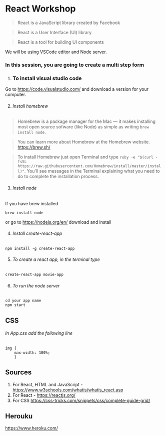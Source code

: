 # React Workshop

> React is a JavaScript library created by Facebook

> React is a User Interface (UI) library

> React is a tool for building UI components

We will be using VSCode editor and Node server.
### In this session, you are going to create a multi step form

1.  ### To install visual studio code

Go to https://code.visualstudio.com/ and download a version for your computer.

2.  ###### Install homebrew
>  Homebrew is a package manager for the Mac — it makes installing most open source sofware (like Node) as simple as writing ```brew install node```. 

>  You can learn more about Homebrew at the Homebrew website. https://brew.sh/

>  To install Homebrew just open Terminal and type ```ruby -e "$(curl -fsSL https://raw.githubusercontent.com/Homebrew/install/master/install)"```. 
>  You’ll see messages in the Terminal explaining what you need to do to complete the installation process.

3.  ###### Install node
If you have brew installed
```
brew install node 
```
or go to https://nodejs.org/en/ download and install

4.  ###### Install create-react-app
```
npm install -g create-react-app
```
5.  ###### To create a react app, in the terminal type
```
create-react-app movie-app
```

6.  ###### To run the node server
```
cd your app name
npm start
```

## CSS
###### In App.css add the following line
```
img {
    max-width: 100%;
    }
```
## Sources
1.  For React, HTML and JavaScript - https://www.w3schools.com/whatis/whatis_react.asp
2.  For React - https://reactjs.org/
3.  For CSS https://css-tricks.com/snippets/css/complete-guide-grid/
## Herouku
https://www.heroku.com/
